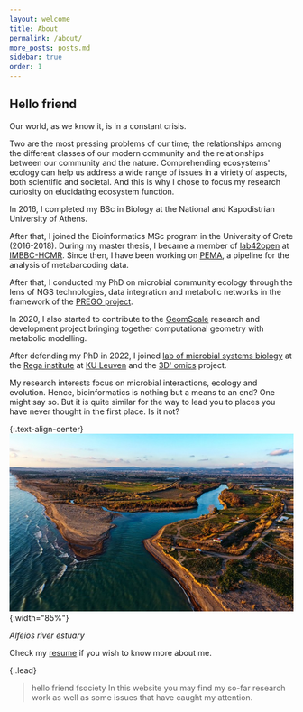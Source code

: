 ```yaml
---
layout: welcome
title: About
permalink: /about/
more_posts: posts.md
sidebar: true
order: 1
---
```


## Hello friend


Our world, as we know it, is in a constant crisis.

Two are the most pressing problems of our time; the relationships among the different classes of our modern community
and the relationships between our community and the nature.
Comprehending ecosystems' ecology can help us address a wide range of issues in a viriety of aspects, both scientific and societal.
And this is why I chose to focus my research curiosity on elucidating ecosystem function.

In 2016, I completed my BSc in Biology at the National and Kapodistrian University of Athens.
<!-- It was then when I realised the great part that Bioinformatics play in every aspect of modern biology; in ecosystem functioning as well. <br /><br /> -->

After that, I joined the Bioinformatics MSc program in the University of Crete (2016-2018).
During my master thesis, I became a member of 
[lab42open](http://lab42open.hcmr.gr/) at 
[IMBBC-HCMR](http://imbbc3.hcmr.gr/).
Since then, I have been working on [PEMA](https://github.com/hariszaf/pema),
a pipeline for the analysis of metabarcoding data.
<!-- PEMA has been selected from <a href="https://www.lifewatch.eu/">LifeWatch - ERIC</a> for the analysis of the ARMS derived data . <br /><br />  -->

After that, I conducted my PhD on microbial community ecology through the lens of NGS technologies, data integration and metabolic networks
in the framework of the [PREGO project](http://prego.hcmr.gr/).
<!-- I intend to merge analyses of different types of NGS data, knowledge aggregation and data  integration, along with network analysis,  to end up with some prommising hypotheses
regarding <b>how</b> ecosystems work and <b>what</b> is what we could do to restore the balance. -->

In 2020, I also started to contribute to the [GeomScale](https://geomscale.github.io/) research and development project bringing together 
computational geometry with metabolic modelling. 


After defending my PhD in 2022, I joined 
[lab of microbial systems biology](msysbiology.com/) 
at the 
[Rega institute](https://rega.kuleuven.be) 
at 
[KU Leuven](https://www.kuleuven.be/english/kuleuven) 
and the 
[3D' omics](https://www.3domics.eu) project. 


My research interests focus on microbial interactions, ecology and evolution.
Hence, bioinformatics is nothing but a means to an end? 
One might say so. 
But it is quite similar for the way to lead you to places you have never thought in the first place. Is it not? 






{:.text-align-center}
![Ark 1](/assets/img/4070594.jpg){:width="85%"}

*Alfeios river estuary*









Check my [resume] if you wish to know more about me.





{:.lead}

> hello friend fsociety
> In this website you may find my so-far research work as well as some issues that have caught my attention.





[resume]: /resume/
